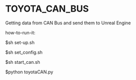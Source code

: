 # TOYOTA_CAN_BUS
Getting data from CAN Bus and send them to Unreal Engine

how-to-run-it:

$sh set-up.sh

$sh set_config.sh

$sh start_can.sh

$python toyotaCAN.py
